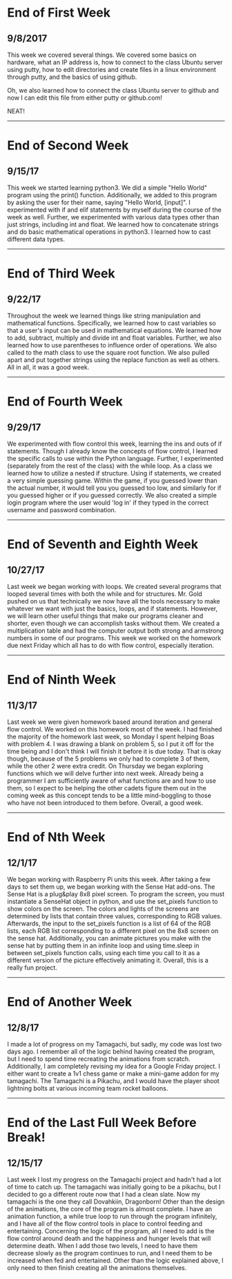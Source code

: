 # End of First Week
## 9/8/2017

This week we covered several things. We covered some basics on hardware, what an IP address is, how to connect to the class Ubuntu server using putty, how to edit directories and create files in a linux environment through putty, and the basics of using github.

Oh, we also learned how to connect the class Ubuntu server to github and now I can edit this file from either putty or github.com!

NEAT!

---

# End of Second Week
## 9/15/17

This week we started learning python3.
We did a simple "Hello World" program using the print() function.
Additionally, we added to this program by asking the user for their name, saying "Hello World, [input]".
I experimented with if and elif statements by myself during the course of the week as well.
Further, we experimented with various data types other than just strings, including int and float.
We learned how to concatenate strings and do basic mathematical operations in python3.
I learned how to cast different data types.

---
# End of Third Week
## 9/22/17

Throughout the week we learned things like string manipulation and mathematical functions.
Specifically, we learned how to cast variables so that a user's  input can be used in mathematical equations.
We learned how to add, subtract, multiply and divide int and float variables.
Further, we also learned how to use parentheses to influence order of operations.
We also called to the math class to use the square root function.
We also pulled apart and put together strings using the replace function as well as others.
All in all, it was a good week.

---
# End of Fourth Week
## 9/29/17

We experimented with flow control this week, learning the ins and outs of if statements.
Though I already know the concepts of flow control, I learned the specific calls to use within the Python language.
Further, I experimented (separately from the rest of the class) with the while loop.
As a class we learned how to utilize a nested if structure.
Using if statements, we created a very simple guessing game.
Within the game, if you guessed lower than the actual number, it would tell you you guessed too low, and similarly for if you guessed higher or if you guessed correctly.
We also created a simple login program where the user would 'log in' if they typed in the correct username and password combination.

---
# End of Seventh and Eighth Week
## 10/27/17

Last week we began working with loops.
We created several programs that looped several times with both the while and for structures.
Mr. Gold pushed on us that technically we now have all the tools necessary to make whatever we want with just the basics, loops, and if statements.
However, we will learn other useful things that make our programs cleaner and shorter, even though we can accomplish tasks without them.
We created a multiplication table and had the computer output both strong and armstrong numbers in some of our programs.
This week we worked on the homework due next Friday which all has to do with flow control, especially iteration.

---
# End of Ninth Week
## 11/3/17

Last week we were given homework based around iteration and general flow control.
We worked on this homework most of the week.
I had finished the majority of the homework last week, so Monday I spent helping Boas with problem 4.
I was drawing a blank on problem 5, so I put it off for the time being and I don't think I will finish it before it is due today.
That is okay though, because of the 5 problems we only had to complete 3 of them, while the other 2 were extra credit.
On Thursday we began exploring functions which we will delve further into next week.
Already being a programmer I am sufficiently aware of what functions are and how to use them, so I expect to be helping the other cadets figure them out in the coming week as this concept tends to be a little mind-boggling to those who have not been introduced to them before.
Overall, a good week.

---
# End of Nth Week
## 12/1/17

We began working with Raspberry Pi units this week.
After taking a few days to set them up, we began working with the Sense Hat add-ons.
The Sense Hat is a plug&play 8x8 pixel screen.
To program the screen, you must instantiate a SenseHat object in python, and use the set_pixels function to show colors on the screen.
The colors and lights of the screens are determined by lists that contain three values, corresponding to RGB values.
Afterwards, the input to the set_pixels function is a list of 64 of the RGB lists, each RGB list corresponding to a different pixel on the 8x8 screen on the sense hat.
Additionally, you can animate pictures you make with the sense hat by putting them in an infinite loop and using time.sleep in between set_pixels function calls, using each time you call to it as a different version of the picture effectively animating it.
Overall, this is a really fun project.

---
# End of Another Week
## 12/8/17

I made a lot of progress on my Tamagachi, but sadly, my code was lost two days ago.
I remember all of the logic behind having created the program, but I need to spend time recreating the animations from scratch.
Additionally, I am completely revising my idea for a Google Friday project.
I either want to create a 1v1 chess game or make a mini-game addon for my tamagachi.
The Tamagachi is a Pikachu, and I would have the player shoot lightning bolts at various incoming team rocket balloons.

---
# End of the Last Full Week Before Break!
## 12/15/17

Last week I lost my progress on the Tamagachi project and hadn't had a lot of time to catch up.
The tamagachi was initially going to be a pikachu, but I decided to go a different route now that I had a clean slate.
Now my tamagachi is the one they call Dovahkiin, Dragonborn!
Other than the design of the animations, the core of the program is almost complete.
I have an animation function, a while true loop to run through the program infinitely, and I have all of the flow control tools in place to control feeding and entertaining.
Concerning the logic of the program, all I need to add is the flow control around death and the happiness and hunger levels that will determine death.
When I add those two levels, I need to have them decrease slowly as the program continues to run, and I need them to be increased when fed and entertained.
Other than the logic explained above, I only need to then finish creating all the animations themselves.
